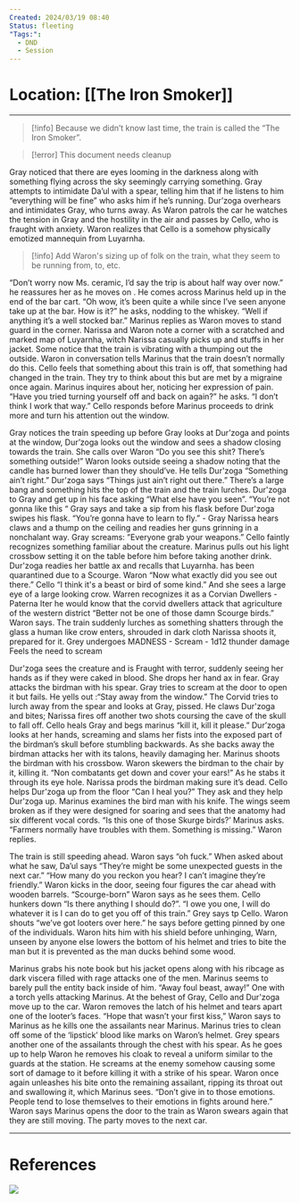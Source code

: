 ```yaml
---
Created: 2024/03/19 08:40
Status: fleeting
"Tags:":
  - DND
  - Session
---
```

# Location: [[The Iron Smoker]]
---
> [!info] Because we didn’t know last time, the train is called the “The Iron Smoker”. 

> [!error] This document needs cleanup

Gray noticed that there are eyes looming in the darkness along with something flying across the sky seemingly carrying something. Gray attempts to intimidate Da’ul with a spear, telling him that if he listens to him “everything will be fine” who asks him if he’s running. Dur’zoga overhears and intimidates Gray, who turns away. As Waron patrols the car he watches the tension in Gray and the hostility in the air and passes by Cello, who is fraught with anxiety. Waron realizes that Cello is a somehow physically emotized mannequin from Luyarnha.

> [!info] Add Waron's sizing up of folk on the train, what they seem to be running from, to, etc.

“Don’t worry now Ms. ceramic, I’d say the trip is about half way over now.” he reassures her as he moves on . He comes across Marinus held up in the end of the bar cart. “Oh wow, it’s been quite a while since I’ve seen anyone take up at the bar. How is it?” he asks, nodding to the whiskey. “Well if anything it’s a well stocked bar.” Marinus replies as Waron moves to stand guard in the corner. Narissa and Waron note a corner with a scratched and marked map of Luyarnha, witch Narissa casually picks up and stuffs in her jacket. Some notice that the train is vibrating with a thumping out the outside. Waron in conversation tells Marinus that the train doesn’t normally do this. Cello feels that something about this train is off, that something had changed in the train. They try to think about this but are met by a migraine once again. Marinus inquires about her, noticing her expression of pain. “Have you tried turning yourself off and back on again?” he asks. “I don’t think I work that way.” Cello responds before Marinus proceeds to drink more and turn his attention out the window.
    
Gray notices the train speeding up before Gray looks at Dur’zoga and points at the window, Dur’zoga looks out the window and sees a shadow closing towards the train. She calls over Waron “Do you see this shit? There’s something outside!” Waron looks outside seeing a shadow noting that the candle has burned lower than they should’ve. He tells Dur'zoga “Something ain’t right.” Dur'zoga says “Things just ain’t right out there.” There’s a large bang and something hits the top of the train and the train lurches. Dur'zoga to Gray and get up in his face asking “What else have you seen”. “You’re not gonna like this “ Gray says and take a sip from his flask before Dur'zoga swipes his flask. “You’re gonna have to learn to fly.” - Gray Narissa hears claws and a thump on the ceiling and readies her guns grinning in a nonchalant way. Gray screams: ”Everyone grab your weapons.” Cello faintly recognizes something familiar about the creature. Marinus pulls out his light crossbow setting it on the table before him before taking another drink. Dur'zoga readies her battle ax and recalls that Luyarnha. has been quarantined due to a Scourge. Waron “Now what exactly did you see out there.” Cello “I think it's a beast or bird of some kind.” And she sees a large eye of a large looking crow. Warren recognizes it as a Corvian Dwellers - Paterna Iter he would know that the corvid dwellers attack that agriculture of the western district “Better not be one of those damn Scourge birds.” Waron says. The train suddenly lurches as something shatters through the glass a human like crow enters, shrouded in dark cloth Narissa shoots it, prepared for it. Grey undergoes MADNESS - Scream - 1d12 thunder damage Feels the need to scream
    
Dur'zoga sees the creature and is Fraught with terror, suddenly seeing her hands as if they were caked in blood. She drops her hand ax in fear. Gray attacks the birdman with his spear. Gray tries to scream at the door to open it but fails. He yells out :“Stay away from the window.” The Corvid tries to lurch away from the spear and looks at Gray, pissed. He claws Dur'zoga and bites; Narissa fires off another two shots coursing the cave of the skull to fall off. Cello heals Gray and begs marinus “kill it, kill it please.” Dur’zoga looks at her hands, screaming and slams her fists into the exposed part of the birdman’s skull before stumbling backwards. As she backs away the birdman attacks her with its talons, heavily damaging her. Marinus shoots the birdman with his crossbow. Waron skewers the birdman to the chair by it, killing it. “Non combatants get down and cover your ears!” As he stabs it through its eye hole. Narissa prods the birdman making sure it’s dead. Cello helps Dur'zoga up from the floor “Can I heal you?” They ask and they help Dur'zoga up. Marinus examines the bird man with his knife. The wings seem broken as if they were designed for soaring and sees that the anatomy had six different vocal cords. “Is this one of those Skurge birds?’ Marinus asks. “Farmers normally have troubles with them. Something is missing.” Waron replies.
    
The train is still speeding ahead. Waron says “oh fuck.” When asked about what he saw, Da’ul says “They’re might be some unexpected guests in the next car.” “How many do you reckon you hear? I can’t imagine they’re friendly.” Waron kicks in the door, seeing four figures the car ahead with wooden barrels. “Scourge-born” Waron says as he sees them. Cello hunkers down “Is there anything I should do?”. “I owe you one, I will do whatever it is I can do to get you off of this train.” Grey says tp Cello. Waron shouts “we’ve got looters over here.” he says before getting pinned by one of the individuals. Waron hits him with his shield before unhinging, Warn, unseen by anyone else lowers the bottom of his helmet and tries to bite the man but it is prevented as the man ducks behind some wood.
    
Marinus grabs his note book but his jacket opens along with his ribcage as dark viscera filled with rage attacks one of the men. Marinus seems to barely pull the entity back inside of him. “Away foul beast, away!” One with a torch yells attacking Marinus. At the behest of Gray, Cello and Dur'zoga move up to the car. Waron removes the latch of his helmet and tears apart one of the looter’s faces. “Hope that wasn’t your first kiss,” Waron says to Marinus as he kills one the assailants near Marinus. Marinus tries to clean off some of the ‘lipstick’ blood like marks on Waron’s helmet. Grey spears another one of the assailants through the chest with his spear. As he goes up to help Waron he removes his cloak to reveal a uniform similar to the guards at the station. He screams at the enemy somehow causing some sort of damage to it before killing it with a strike of his spear. Waron once again unleashes his bite onto the remaining assailant, ripping its throat out and swallowing it, which Marinus sees. “Don’t give in to those emotions. People tend to lose themselves to their emotions in fights around here.” Waron says Marinus opens the door to the train as Waron swears again that they are still moving. The party moves to the next car.

---
# References
![](https://www.youtube.com/watch?v=fmSamHju3Mc&list=PLmwaCUBw5TkIrGOm_CqB8MDqyrkhJmSse&index=2)